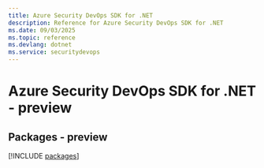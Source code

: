```yaml
---
title: Azure Security DevOps SDK for .NET
description: Reference for Azure Security DevOps SDK for .NET
ms.date: 09/03/2025
ms.topic: reference
ms.devlang: dotnet
ms.service: securitydevops
---
```

# Azure Security DevOps SDK for .NET - preview
## Packages - preview
[!INCLUDE [packages](security-devops-index.md)]